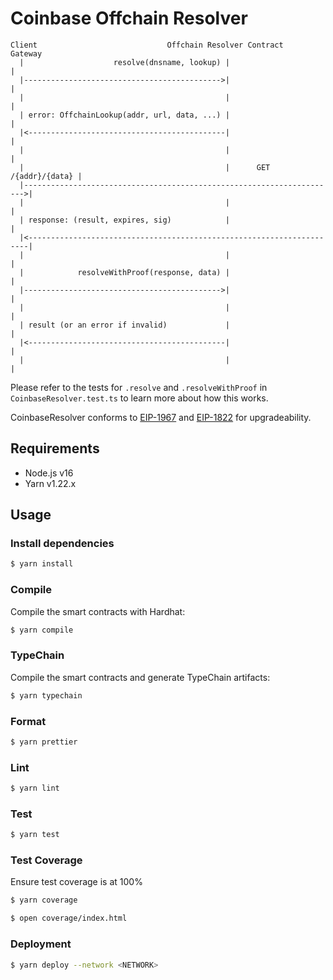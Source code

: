 # Coinbase Offchain Resolver

```
Client                             Offchain Resolver Contract          Gateway
  |                    resolve(dnsname, lookup) |                         |
  |-------------------------------------------->|                         |
  |                                             |                         |
  | error: OffchainLookup(addr, url, data, ...) |                         |
  |<--------------------------------------------|                         |
  |                                             |                         |
  |                                             |      GET /{addr}/{data} |
  |---------------------------------------------------------------------->|
  |                                             |                         |
  | response: (result, expires, sig)            |                         |
  |<----------------------------------------------------------------------|
  |                                             |                         |
  |            resolveWithProof(response, data) |                         |
  |-------------------------------------------->|                         |
  |                                             |                         |
  | result (or an error if invalid)             |                         |
  |<--------------------------------------------|                         |
  |                                             |                         |
```

Please refer to the tests for `.resolve` and `.resolveWithProof` in
`CoinbaseResolver.test.ts` to learn more about how this works.

CoinbaseResolver conforms to [EIP-1967](https://eips.ethereum.org/EIPS/eip-1967)
and [EIP-1822](https://eips.ethereum.org/EIPS/eip-1822) for upgradeability.

## Requirements

- Node.js v16
- Yarn v1.22.x

## Usage

### Install dependencies

```sh
$ yarn install
```

### Compile

Compile the smart contracts with Hardhat:

```sh
$ yarn compile
```

### TypeChain

Compile the smart contracts and generate TypeChain artifacts:

```sh
$ yarn typechain
```

### Format

```sh
$ yarn prettier
```

### Lint

```sh
$ yarn lint
```

### Test

```sh
$ yarn test
```

### Test Coverage

Ensure test coverage is at 100%

```sh
$ yarn coverage

$ open coverage/index.html
```

### Deployment

```sh
$ yarn deploy --network <NETWORK>
```
